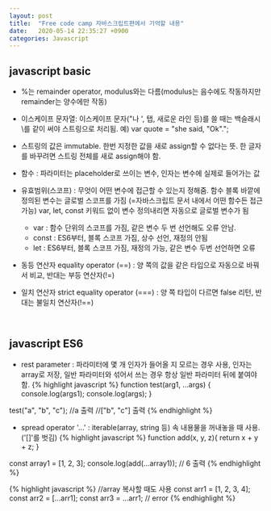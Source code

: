 ```yaml
---
layout: post
title:  "Free code camp 자바스크립트편에서 기억할 내용"
date:   2020-05-14 22:35:27 +0900
categories: Javascript
---
```



## javascript basic

- %는 remainder operator, modulus와는 다름(modulus는 음수에도 작동하지만 remainder는 양수에만 작동)
- 이스케이프 문자열: 이스케이프 문자("나 ', 탭, 새로운 라인 등)를 쓸 때는 백슬래시\를 같이 써야 스트링으로 처리됨.
예) var quote = "she said, \"Ok\".";
- 스트링의 값은 immutable. 한번 지정한 값을 새로 assign할 수 없다는 뜻. 한 글자를 바꾸려면 스트링 전체를 새로 assign해야 함.
- 함수 : 파라미터는 placeholder로 쓰이는 변수, 인자는 변수에 실제로 들어가는 값
- 유효범위(스코프) : 
    무엇이 어떤 변수에 접근할 수 있는지 정해줌. 
    함수 블록 바깥에 정의된 변수는 글로벌 스코프를 가짐 (=자바스크립트 문서 내에서 어떤 함수든 접근 가능)
    var, let, const 키워드 없이 변수 정의내리면 자동으로 글로벌 변수가 됨

    + var : 함수 단위의 스코프를 가짐, 같은 변수 두 번 선언해도 오류 안남.
    + const : ES6부터, 블록 스코프 가짐, 상수 선언, 재정의 안됨
    + let : ES6부터, 블록 스코프 가짐, 재정의 가능, 같은 변수 두번 선언하면 오류

- 동등 연산자 equality operator (==) : 양 쪽의 값을 같은 타입으로 자동으로 바꿔서 비교, 반대는 부등 연산자(!=)
- 일치 연산자 strict equality operator (===) : 양 쪽 타입이 다르면 false 리턴, 반대는 불일치 연산자(!==)

<br/>

## javascript ES6
- rest parameter : 파라미터에 몇 개 인자가 들어올 지 모르는 경우 사용, 인자는 array로 저장, 일반 파라미터와 섞어서 쓰는 경우 항상 일반 파라미터 뒤에 붙여야 함.
{% highlight javascript %}
function test(arg1, ...args) {
    console.log(args1);
    console.log(args);
}

test("a", "b", "c"); 
//a 출력
//["b", "c"] 출력 
{% endhighlight %}

- spread operator '...' : iterable(array, string 등) 속 내용물을 꺼내놓을 때 사용. ('[]'를 벗김) 
{% highlight javascript %}
function add(x, y, z){
  return x + y + z;
}

const array1 = [1, 2, 3];
console.log(add(...array1)); // 6 출력
{% endhighlight %}

{% highlight javascript %}
//array 복사할 때도 사용
const arr1 = [1, 2, 3, 4];
const arr2 = [...arr1];
const arr3 = ...arr1; // error
{% endhighlight %}
